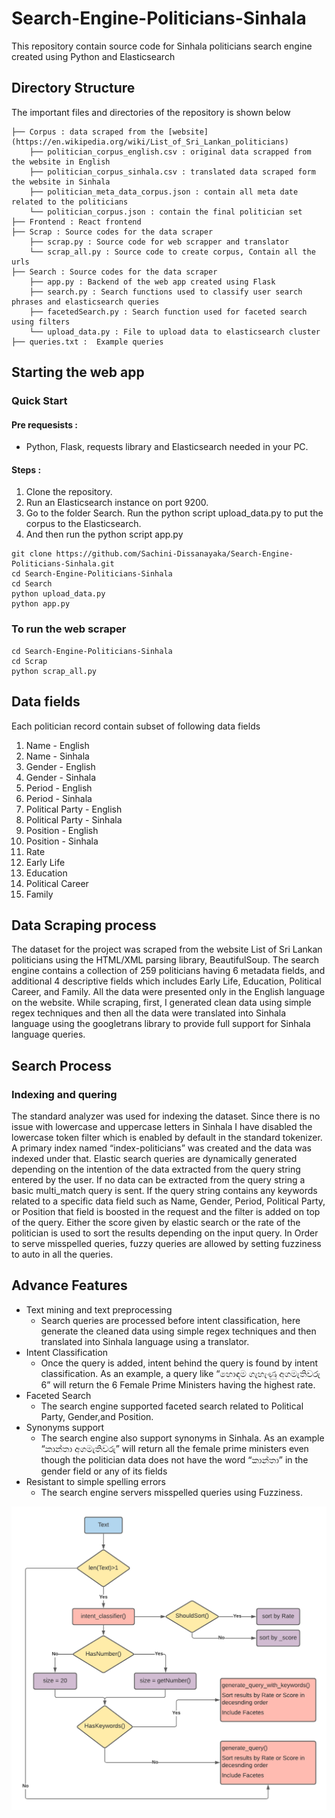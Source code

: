 # Search-Engine-Politicians-Sinhala

This repository contain source code for Sinhala politicians search engine created using Python and Elasticsearch

## Directory Structure

The important files and directories of the repository is shown below

    ├── Corpus : data scraped from the [website](https://en.wikipedia.org/wiki/List_of_Sri_Lankan_politicians)                    
        ├── politician_corpus_english.csv : original data scrapped from the website in English
        ├── politician_corpus_sinhala.csv : translated data scraped form the website in Sinhala
        ├── politician_meta_data_corpus.json : contain all meta date related to the politicians
        └── politician_corpus.json : contain the final politician set
    ├── Frontend : React frontend
    ├── Scrap : Source codes for the data scraper
        ├── scrap.py : Source code for web scrapper and translator
        └── scrap_all.py : Source code to create corpus, Contain all the urls
    ├── Search : Source codes for the data scraper
        ├── app.py : Backend of the web app created using Flask
        ├── search.py : Search functions used to classify user search phrases and elasticsearch queries
        ├── facetedSearch.py : Search function used for faceted search using filters
        └── upload_data.py : File to upload data to elasticsearch cluster
    ├── queries.txt :  Example queries          


## Starting the web app

### Quick Start

#### Pre requesists : 
- Python, Flask, requests library and Elasticsearch needed in your PC.

#### Steps : 
1. Clone the repository.
2. Run an Elasticsearch instance on port 9200.
3. Go to the folder Search. Run the python script upload_data.py to put the corpus to the Elasticsearch.
4. And then run the python script app.py 

```commandline
git clone https://github.com/Sachini-Dissanayaka/Search-Engine-Politicians-Sinhala.git
cd Search-Engine-Politicians-Sinhala
cd Search
python upload_data.py
python app.py
```

### To run the web scraper

```commandline
cd Search-Engine-Politicians-Sinhala
cd Scrap
python scrap_all.py
```

## Data fields 

Each politician record contain subset of following data fields

1. Name - English
2. Name - Sinhala
3. Gender - English
4. Gender - Sinhala
5. Period - English
6. Period - Sinhala
7. Political Party - English
8. Political Party - Sinhala
9. Position - English
10. Position - Sinhala
11. Rate
12. Early Life
13. Education
14. Political Career
15. Family

## Data Scraping process

The dataset for the project was scraped from the website List of Sri Lankan politicians using the HTML/XML parsing library, BeautifulSoup. The search engine contains a collection of 259 politicians having 6 metadata fields, and additional 4 descriptive fields which includes  Early Life, Education, Political Career, and Family. All the data were presented only in the English language on the website. While scraping, first, I generated clean data using simple regex techniques and then all the data were translated into Sinhala language using the googletrans library to provide full support for Sinhala language queries. 


## Search Process

### Indexing and quering

The standard analyzer was used for indexing the dataset. Since there is no issue with lowercase and uppercase letters in Sinhala I have disabled the lowercase token filter which is enabled by default in the standard tokenizer. A primary index named “index-politicians” was created and the data was indexed under that. Elastic search queries are dynamically generated depending on the intention of the data extracted from the query string entered by the user. If no data can be extracted from the query string a basic multi_match query is sent. If the query string contains any keywords related to a specific data field such as Name, Gender, Period, Political Party, or Position that field is boosted in the request and the filter is added on top of the query.  Either the score given by elastic search or the rate of the politician is used to sort the results depending on the input query. In Order to serve misspelled queries, fuzzy queries are allowed by setting fuzziness to auto in all the queries. 

## Advance Features                  
* Text mining and text preprocessing
    * Search queries are processed before intent classification, here generate the cleaned data using simple regex techniques and then translated into Sinhala language using a translator.
* Intent Classification
    * Once the query is added, intent behind the query is found by intent classification. As an example, a query like “හොඳම ගැහැණු අගමැතිවරු 6” will return the 6 Female Prime Ministers having the highest rate.
* Faceted Search
    * The search engine supported faceted search related to Political Party, Gender,and Position. 
* Synonyms support
    * The search engine also support synonyms in Sinhala. As an example “කාන්තා අගමැතිවරු” will return all the female prime ministers even though the politician data does not have the word “කාන්තා” in the gender field or any of its fields
* Resistant to simple spelling errors
    * The search engine servers misspelled queries using Fuzziness. 

![Search process](Rule_Based_Search.png)


